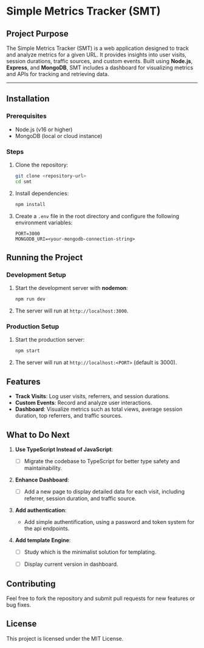 # Simple Metrics Tracker (SMT)

## Project Purpose
The Simple Metrics Tracker (SMT) is a web application designed to track and analyze metrics for a given URL. It provides insights into user visits, session durations, traffic sources, and custom events. Built using **Node.js**, **Express**, and **MongoDB**, SMT includes a dashboard for visualizing metrics and APIs for tracking and retrieving data.

---

## Installation

### Prerequisites
- Node.js (v16 or higher)
- MongoDB (local or cloud instance)

### Steps
1. Clone the repository:
   ```bash
   git clone <repository-url>
   cd smt
   ```

2. Install dependencies:
   ```bash
   npm install
   ```

3. Create a `.env` file in the root directory and configure the following environment variables:
   ```
   PORT=3000
   MONGODB_URI=<your-mongodb-connection-string>
   ```

## Running the Project

### Development Setup
1. Start the development server with **nodemon**:
   ```bash
   npm run dev
   ```
2. The server will run at `http://localhost:3000`.

### Production Setup
1. Start the production server:
   ```bash
   npm start
   ```
2. The server will run at `http://localhost:<PORT>` (default is 3000).


## Features
- **Track Visits**: Log user visits, referrers, and session durations.
- **Custom Events**: Record and analyze user interactions.
- **Dashboard**: Visualize metrics such as total views, average session duration, top referrers, and traffic sources.


## What to Do Next
1. **Use TypeScript Instead of JavaScript**:
    - [ ] Migrate the codebase to TypeScript for better type safety and maintainability.

2. **Enhance Dashboard**:
    - [ ] Add a new page to display detailed data for each visit, including referrer, session duration, and traffic source.

3. **Add authentication**:
    - Add simple authentification, using a password and token system for the api endpoints.

4. **Add template Engine**:
    - [ ] Study which is the minimalist solution for templating.
    - [ ] Display current version in dashboard.


## Contributing
Feel free to fork the repository and submit pull requests for new features or bug fixes.

## License
This project is licensed under the MIT License.
```
